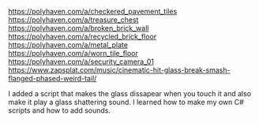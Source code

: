 https://polyhaven.com/a/checkered_pavement_tiles
https://polyhaven.com/a/treasure_chest
https://polyhaven.com/a/broken_brick_wall
https://polyhaven.com/a/recycled_brick_floor
https://polyhaven.com/a/metal_plate
https://polyhaven.com/a/worn_tile_floor
https://polyhaven.com/a/security_camera_01
https://www.zapsplat.com/music/cinematic-hit-glass-break-smash-flanged-phased-weird-tail/

I added a script that makes the glass dissapear when you touch it and also make it play a glass shattering sound. 
I learned how to make my own C# scripts and how to add sounds.

